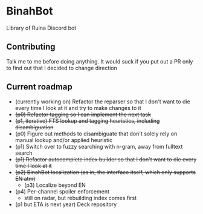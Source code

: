 # BinahBot

Library of Ruina Discord bot

## Contributing

Talk me to me before doing anything. It would suck if you put out a PR only to find out that I decided to change direction

## Current roadmap

- (currently working on) Refactor the reparser so that I don't want to die every time I look at it and try to make changes to it
- ~~(p0) Refactor tagging so I can implement the next task~~
- ~~(p1, iterative) FTS lookup and tagging heuristics, including disambiguation~~
- (p0) Figure out methods to disambiguate that don't solely rely on manual lookup and/or applied heuristic
- (p1) Switch over to fuzzy searching with n-gram, away from fulltext search
- ~~(p1) Refactor autocomplete index builder so that I don't want to die every time I look at it~~
- ~~(p2) BinahBot localization (as in, the interface itself, which only supports EN atm)~~
  - (p3) Localize beyond EN
- (p4) Per-channel spoiler enforcement
  - still on radar, but rebuilding index comes first
- (p1 but ETA is next year) Deck repository